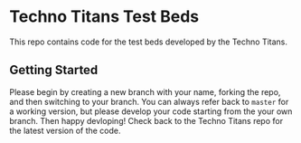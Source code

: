 # Techno Titans Test Beds
This repo contains code for the test beds developed by the Techno Titans.

## Getting Started
Please begin by creating a new branch with your name, forking the repo, and then switching to your branch. You can always refer back to ``master`` for a working version, but please develop your code starting from the your own branch. Then happy devloping! Check back to the Techno Titans repo for the latest version of the code.
